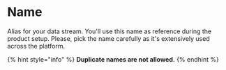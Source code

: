 # Name

Alias for your data stream. You'll use this name as reference during the product setup. Please, pick the name carefully as it's extensively used across the platform.

{% hint style="info" %}
**Duplicate names are not allowed.**
{% endhint %}



